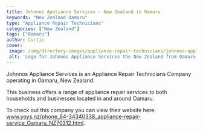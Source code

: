 ```yaml
---
title: Johnnos Appliance Services - New Zealand in Oamaru
keywords: "New Zealand Oamaru"
type: "Appliance Repair Technicians"
categories: ["New Zealand"]
tags: ["Oamaru"]
author: Curtis
cover: 
 image: /img/directory-images/appliance-repair-technicians/johnnos-appliance-services.webp
 alt: 'Logo for Johnnos Appliance Services the New Zealand from Oamaru'
---
```


Johnnos Appliance Services is an Appliance Repair Technicians Company operating in Oamaru, New Zealand.

This business offers a range of appliance repair services to both households and businesses located in and around Oamaru.

To check out this company you can view their website here: www.yoys.nz/phone_64-34340338_appliance-repair-service_Oamaru_NZ70312.html.
